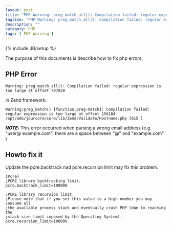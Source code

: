 ```yaml
---
layout: post
title: "PHP Warning: preg_match_all(): Compilation failed: regular expression is too large"
tagline: "PHP Warning: preg_match_all(): Compilation failed: regular expression is too large"
description: ""
category: PHP 
tags: [ PHP Warning ]
---
```

{% include JB/setup %}

The purpose of this documents is describe how to fix php errors.

## PHP Error

	Warning: preg_match_all(): Compilation failed: regular expression is too large at offset 707830

In Zend framework:

	Warning:preg_match() [function.preg-match]: Compilation failed: regular expression is too large at offset 156184 /opt/web/jourcore/core/lib/Zend/Validate/Hostname.php [615 ]

***NOTE:*** This error occurred when parsing a wrong email address (e.g. "user@ example.com", there are a  space between "@" and "example.com" )

## Howto fix it

Update the pcre.backtrack nad pcre.recursion limit may fix this problem.

	[Pcre]
	;PCRE library backtracking limit.
	pcre.backtrack_limit=100000
 
	;PCRE library recursion limit.
	;Please note that if you set this value to a high number you may consume all
	;the available process stack and eventually crash PHP (due to reaching the
	;stack size limit imposed by the Operating System).
	pcre.recursion_limit=100000


